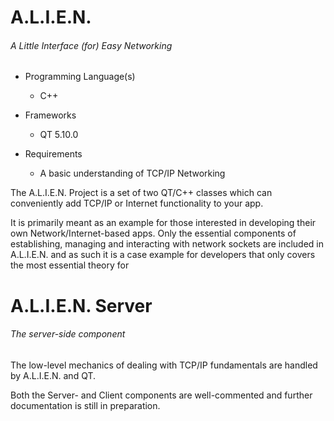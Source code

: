 # A.L.I.E.N.
###### A Little Interface (for) Easy Networking

* Programming Language(s)
  * C++

* Frameworks
  * QT 5.10.0
  
* Requirements
  * A basic understanding of TCP/IP Networking
  
The A.L.I.E.N. Project is a set of two QT/C++ classes which can conveniently add TCP/IP or Internet functionality to your app.

It is primarily meant as an example for those interested in developing their own Network/Internet-based apps. Only the
essential components of establishing, managing and interacting with network sockets are included in A.L.I.E.N. and as such it
is a case example for developers that only covers the most essential theory for 

# A.L.I.E.N. Server
###### The server-side component

The low-level mechanics of dealing with TCP/IP fundamentals are handled by A.L.I.E.N. and QT. 

Both the Server- and Client components are well-commented and further documentation is still in preparation.
